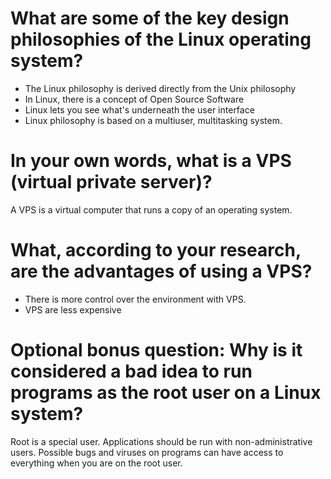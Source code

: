 # What are some of the key design philosophies of the Linux operating system?
* The Linux philosophy is derived directly from the Unix philosophy
* In Linux, there is a concept of Open Source Software
* Linux lets you see what's underneath the user interface
* Linux philosophy is based on a multiuser, multitasking system.  
# In your own words, what is a VPS (virtual private server)?  
A VPS is a virtual computer that runs a copy of an operating system.

# What, according to your research, are the advantages of using a VPS?  
  * There is more control over the environment with VPS.
  * VPS are less expensive

# Optional bonus question: Why is it considered a bad idea to run programs as the root user on a Linux system?
Root is a special user.  Applications should be run with non-administrative users.  Possible bugs and viruses on programs can have access to everything when you are on the root user.